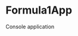 # Formula1App
Console application                    



















































































































